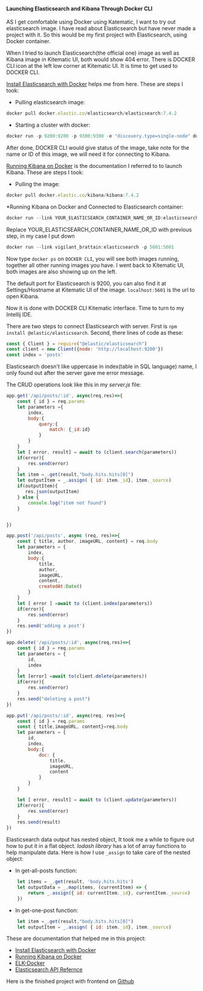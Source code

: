 ####  Launching Elasticsearch and Kibana Through Docker CLI

AS I get comfortable using Docker using Katematic, I want to try out elasticsearch image. I have read about Elasticsearch
but have never made a project with it. So this would be my first project with Elasticsearch, using Docker container.

When I tried to launch Elasticsearch(the official one) image as well as Kibana image in Kitematic UI, both would show 404 error. 
There is DOCKER CLI icon at the left low corner at Kitematic UI. It is time to get used to DOCKER CLI. 

[Install Elasticsearch with Docker](https://www.elastic.co/guide/en/elasticsearch/reference/current/docker.html) helps me from here. 
These are steps I took:
* Pulling elasticsearch image:
````javascript
docker pull docker.elastic.co/elasticsearch/elasticsearch:7.4.2
````
* Starting a cluster with docker:
````javascript
docker run -p 9200:9200 -p 9300:9300 -e "discovery.type=single-node" docker.elastic.co/elasticsearch/elasticsearch:7.4.2
````

After done, DOCKER CLI would give status of the image, take note for the name or ID of this image, we will need it for connecting
to Kibana.

[Running Kibana on Docker](https://www.elastic.co/guide/en/kibana/current/docker.html) is the documentation I referred to 
to launch Kibana. These are steps I took:
* Pulling the image:
````javascript
docker pull docker.elastic.co/kibana/kibana:7.4.2
````
*Running Kibana on Docker and Connected to Elasticsearch container:
````javascript
docker run --link YOUR_ELASTICSEARCH_CONTAINER_NAME_OR_ID:elasticsearch -p 5601:5601
````

Replace YOUR_ELASTICSEARCH_CONTAINER_NAME_OR_ID with previous step, in my case I put down
````javascript
docker run --link vigilant_brattain:elasticsearch -p 5601:5601
````

Now type `docker ps` on `DOCKER CLI`, you will see both images running, together all other running images you have.
I went back to Kitematic UI, both images are also showing up on the left.

The default port for Elasticsearch is 9200, you can also find it at Settings/Hostname at Kitematic UI of the image.
`localhost:5601` is the url to open Kibana.

Now it is done with DOCKER CLI Kitematic interface. Time to turn to my Intellij IDE.

There are two steps to connect Elasticsearch with server. First is  `npm install @elastic/elasticsearch`. Second, there
lines of code as these:

````javascript
const { Client } = require("@elastic/elasticsearch")
const client = new Client({node: 'http://localhost:9200'})
const index = 'posts'
````
Elasticsearch doesn't like uppercase in index(table in SQL language) name, I only found out after the server gave me error message.

The CRUD operations look like this in my _server.js_ file:
````javascript
app.get('/api/posts/:id', async(req,res)=>{
    const { id } = req.params
    let parameters ={
        index,
        body:{
            query:{
                match: {_id:id}
            }
        }
    }
    let [ error, result] = await to (client.search(parameters))
    if(error){
        res.send(error)
    }
    let item =_.get(result,"body.hits.hits[0]")
    let outputItem = _.assign( { id: item._id}, item._source)
    if(outputItem){
       res.json(outputItem)
    } else {
        console.log("item not found")
    }


})

app.post('/api/posts', async (req, res)=>{
    const { title, author, imageURL, content} = req.body
    let parameters = {
        index,
        body:{
            title,
            author,
            imageURL,
            content,
            createdAt:Date()
        }
    }
    let [ error ] =await to (client.index(parameters))
    if(error){
        res.send(error)
    }
    res.send('adding a post')
})

app.delete('/api/posts/:id', async(req,res)=>{
    const { id } = req.params
    let parameters = {
        id,
        index
    }
    let [error] =await to(client.delete(parameters))
    if(error){
        res.send(error)
    }
    res.send("deleting a post")
})

app.put('/api/posts/:id', async(req, res)=>{
    const { id } = req.params
    const { title,imageURL, content}=req.body
    let parameters = {
        id,
        index,
        body:{
            doc: {
                title,
                imageURL,
                content
            }
        }
    }

    let [ error, result] = await to (client.update(parameters))
    if(error){
        res.send(error)
    }
    res.send(result)
})
````

Elasticsearch data output has nested object, It took me a while to figure out how to put it in
a flat object. _lodash library_ has a lot of array functions to help manipulate data. Here is how I use `_assign` to take
care of the nested object:
* In get-all-posts function:
````javascript
    let items = _.get(result, 'body.hits.hits')
    let outputData = _.map(items, (currentItem) => {
        return _.assign({ id: currentItem._id}, currentItem._source)
    })
````
* In get-one-post function:
````javascript
    let item =_.get(result,"body.hits.hits[0]")
    let outputItem = _.assign( { id: item._id}, item._source)
````

These are documentation that helped me in this project:
* [Install Elasticsearch with Docker](https://www.elastic.co/guide/en/elasticsearch/reference/current/docker.html)
* [Running Kibana on Docker](https://www.elastic.co/guide/en/kibana/current/docker.html)
* [ELK-Docker](https://elk-docker.readthedocs.io/)
* [Elasticsearch API Refernce](https://www.elastic.co/guide/en/elasticsearch/client/javascript-api/7.x/api-reference.html)

Here is the finished project with frontend on [Github](https://github.com/sufanHuang/elasticsearch-blog)
